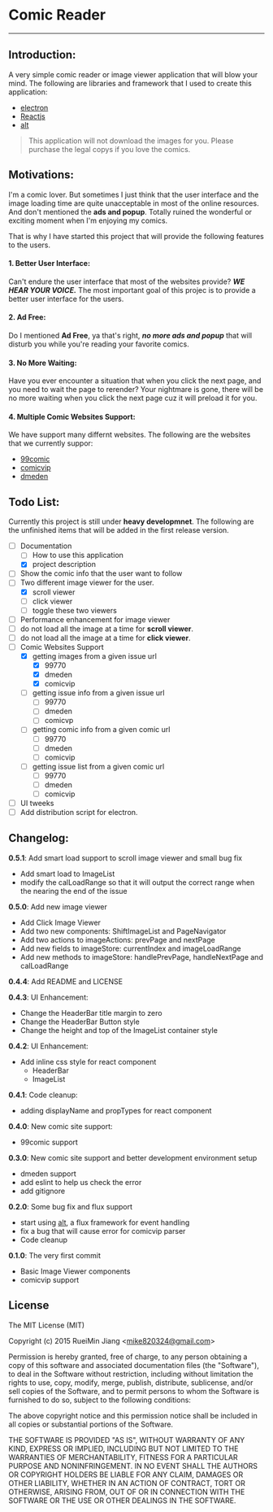 # Comic Reader
---
## Introduction:

A very simple comic reader or image viewer application that will blow your mind. The following are libraries and framework that I used to create this application:
- [electron](https://github.com/atom/electron)
- [Reactjs](http://facebook.github.io/react/) 
- [alt](https://github.com/goatslacker/alt)

> This application will not download the images for you. Please purchase the legal copys if you love the comics.

## Motivations:

I'm a comic lover. But sometimes I just think that the user interface and the image loading time are quite unacceptable in most of the online resources. And don't mentioned the **ads and popup**. Totally ruined the wonderful or exciting moment when I'm enjoying my comics.

That is why I have started this project that will provide the following features to the users.

#### 1. Better User Interface: 
Can't endure the user interface that most of the websites provide? ***WE HEAR YOUR VOICE.*** The most important goal of this projec is to provide a better user interface for the users.

#### 2. Ad Free: 
Do I mentioned **Ad Free**, ya that's right, ***no more ads and popup*** that will disturb you while you're reading your favorite comics.

#### 3. No More Waiting:
Have you ever encounter a situation that when you click the next page, and you need to wait the page to rerender? Your nightmare is gone, there will be no more waiting when you click the next page cuz it will preload it for you.

#### 4. Multiple Comic Websites Support:
We have support many differnt websites. The following are the websites that we currently suppor:
- [99comic](http://99comic.com/)
- [comicvip](http://www.comicvip.com/)
- [dmeden](http://dmeden.net/)

## Todo List:
Currently this project is still under **heavy developmnet**. The following are the unfinished items that will be added in the first release version.

- [ ] Documentation
  - [ ] How to use this application
  - [x] project description
- [ ] Show the comic info that the user want to follow
- [ ] Two different image viewer for the user.
  - [x] scroll viewer
  - [ ] click viewer
  - [ ] toggle these two viewers
- [ ]  Performance enhancement for image viewer
  - [ ] do not load all the image at a time for **scroll viewer**.
  - [ ] do not load all the image at a time for **click viewer**.
- [ ] Comic Websites Support
  - [x] getting images from a given issue url
    - [x] 99770
    - [x] dmeden
    - [x] comicvip
  - [ ] getting issue info from a given issue url
    - [ ] 99770
    - [ ] dmeden
    - [ ] comicvp
  - [ ] getting comic info from a given comic url
    - [ ] 99770
    - [ ] dmeden
    - [ ] comicvip
  - [ ] getting issue list from a given comic url
    - [ ] 99770
    - [ ] dmeden
    - [ ] comicvip
- [ ] UI tweeks
- [ ] Add distribution script for electron. 

## Changelog:
**0.5.1**: Add smart load support to scroll image viewer and small bug fix
- Add smart load to ImageList
- modify the calLoadRange so that it will output the correct range when the nearing the end of the issue

**0.5.0**: Add new image viewer
- Add Click Image Viewer
- Add two new components: ShiftImageList and PageNavigator
- Add two actions to imageActions: prevPage and nextPage
- Add new fields to imageStore: currentIndex and imageLoadRange
- Add new methods to imageStore: handlePrevPage, handleNextPage and calLoadRange


**0.4.4**: Add README and LICENSE

**0.4.3**: UI Enhancement:
- Change the HeaderBar title margin to zero
- Change the HeaderBar Button style
- Change the height and top of the ImageList container style

**0.4.2**: UI Enhancement:
- Add inline css style for react component
  - HeaderBar
  - ImageList

**0.4.1**: Code cleanup:
- adding displayName and propTypes for react component

**0.4.0**: New comic site support:
- 99comic support

**0.3.0**: New comic site support and better development environment setup
- dmeden support
- add eslint to help us check the error
- add gitignore

**0.2.0**: Some bug fix and flux support
- start using [alt](https://github.com/goatslacker/alt), a flux framework for event handling
- fix a bug that will cause error for comicvip parser 
- Code cleanup

**0.1.0**: The very first commit
- Basic Image Viewer components
- comicvip support

## License
The MIT License (MIT)

Copyright (c) 2015 RueiMin Jiang \<mike820324@gmail.com\>

Permission is hereby granted, free of charge, to any person obtaining a copy
of this software and associated documentation files (the "Software"), to deal
in the Software without restriction, including without limitation the rights
to use, copy, modify, merge, publish, distribute, sublicense, and/or sell
copies of the Software, and to permit persons to whom the Software is
furnished to do so, subject to the following conditions:

The above copyright notice and this permission notice shall be included in
all copies or substantial portions of the Software.

THE SOFTWARE IS PROVIDED "AS IS", WITHOUT WARRANTY OF ANY KIND, EXPRESS OR
IMPLIED, INCLUDING BUT NOT LIMITED TO THE WARRANTIES OF MERCHANTABILITY,
FITNESS FOR A PARTICULAR PURPOSE AND NONINFRINGEMENT. IN NO EVENT SHALL THE
AUTHORS OR COPYRIGHT HOLDERS BE LIABLE FOR ANY CLAIM, DAMAGES OR OTHER
LIABILITY, WHETHER IN AN ACTION OF CONTRACT, TORT OR OTHERWISE, ARISING FROM,
OUT OF OR IN CONNECTION WITH THE SOFTWARE OR THE USE OR OTHER DEALINGS IN
THE SOFTWARE.
